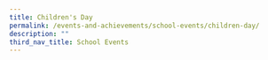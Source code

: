 ```yaml
---
title: Children's Day
permalink: /events-and-achievements/school-events/children-day/
description: ""
third_nav_title: School Events
---
```

